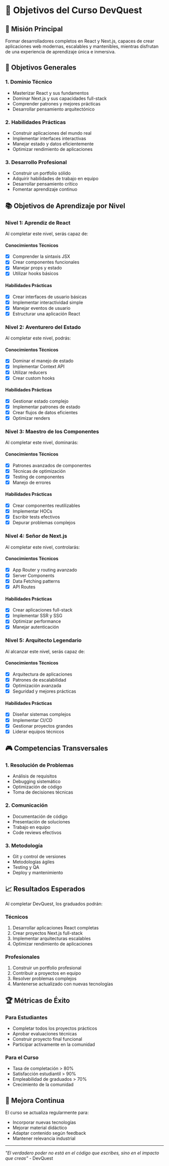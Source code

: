 # 🎯 Objetivos del Curso DevQuest

## 📜 Misión Principal

Formar desarrolladores completos en React y Next.js, capaces de crear aplicaciones web modernas, escalables y mantenibles, mientras disfrutan de una experiencia de aprendizaje única e inmersiva.

## 🌟 Objetivos Generales

### 1. Dominio Técnico
- Masterizar React y sus fundamentos
- Dominar Next.js y sus capacidades full-stack
- Comprender patrones y mejores prácticas
- Desarrollar pensamiento arquitectónico

### 2. Habilidades Prácticas
- Construir aplicaciones del mundo real
- Implementar interfaces interactivas
- Manejar estado y datos eficientemente
- Optimizar rendimiento de aplicaciones

### 3. Desarrollo Profesional
- Construir un portfolio sólido
- Adquirir habilidades de trabajo en equipo
- Desarrollar pensamiento crítico
- Fomentar aprendizaje continuo

## 📚 Objetivos de Aprendizaje por Nivel

### Nivel 1: Aprendiz de React
Al completar este nivel, serás capaz de:

#### Conocimientos Técnicos
- [x] Comprender la sintaxis JSX
- [x] Crear componentes funcionales
- [x] Manejar props y estado
- [x] Utilizar hooks básicos

#### Habilidades Prácticas
- [x] Crear interfaces de usuario básicas
- [x] Implementar interactividad simple
- [x] Manejar eventos de usuario
- [x] Estructurar una aplicación React

### Nivel 2: Aventurero del Estado
Al completar este nivel, podrás:

#### Conocimientos Técnicos
- [x] Dominar el manejo de estado
- [x] Implementar Context API
- [x] Utilizar reducers
- [x] Crear custom hooks

#### Habilidades Prácticas
- [x] Gestionar estado complejo
- [x] Implementar patrones de estado
- [x] Crear flujos de datos eficientes
- [x] Optimizar renders

### Nivel 3: Maestro de los Componentes
Al completar este nivel, dominarás:

#### Conocimientos Técnicos
- [x] Patrones avanzados de componentes
- [x] Técnicas de optimización
- [x] Testing de componentes
- [x] Manejo de errores

#### Habilidades Prácticas
- [x] Crear componentes reutilizables
- [x] Implementar HOCs
- [x] Escribir tests efectivos
- [x] Depurar problemas complejos

### Nivel 4: Señor de Next.js
Al completar este nivel, controlarás:

#### Conocimientos Técnicos
- [x] App Router y routing avanzado
- [x] Server Components
- [x] Data Fetching patterns
- [x] API Routes

#### Habilidades Prácticas
- [x] Crear aplicaciones full-stack
- [x] Implementar SSR y SSG
- [x] Optimizar performance
- [x] Manejar autenticación

### Nivel 5: Arquitecto Legendario
Al alcanzar este nivel, serás capaz de:

#### Conocimientos Técnicos
- [x] Arquitectura de aplicaciones
- [x] Patrones de escalabilidad
- [x] Optimización avanzada
- [x] Seguridad y mejores prácticas

#### Habilidades Prácticas
- [x] Diseñar sistemas complejos
- [x] Implementar CI/CD
- [x] Gestionar proyectos grandes
- [x] Liderar equipos técnicos

## 🎮 Competencias Transversales

### 1. Resolución de Problemas
- Análisis de requisitos
- Debugging sistemático
- Optimización de código
- Toma de decisiones técnicas

### 2. Comunicación
- Documentación de código
- Presentación de soluciones
- Trabajo en equipo
- Code reviews efectivos

### 3. Metodología
- Git y control de versiones
- Metodologías ágiles
- Testing y QA
- Deploy y mantenimiento

## 📈 Resultados Esperados

Al completar DevQuest, los graduados podrán:

### Técnicos
1. Desarrollar aplicaciones React completas
2. Crear proyectos Next.js full-stack
3. Implementar arquitecturas escalables
4. Optimizar rendimiento de aplicaciones

### Profesionales
1. Construir un portfolio profesional
2. Contribuir a proyectos en equipo
3. Resolver problemas complejos
4. Mantenerse actualizado con nuevas tecnologías

## 🏆 Métricas de Éxito

### Para Estudiantes
- Completar todos los proyectos prácticos
- Aprobar evaluaciones técnicas
- Construir proyecto final funcional
- Participar activamente en la comunidad

### Para el Curso
- Tasa de completación > 80%
- Satisfacción estudiantil > 90%
- Empleabilidad de graduados > 70%
- Crecimiento de la comunidad

## 🔄 Mejora Continua

El curso se actualiza regularmente para:
- Incorporar nuevas tecnologías
- Mejorar material didáctico
- Adaptar contenido según feedback
- Mantener relevancia industrial

---

*"El verdadero poder no está en el código que escribes, sino en el impacto que creas"* - DevQuest